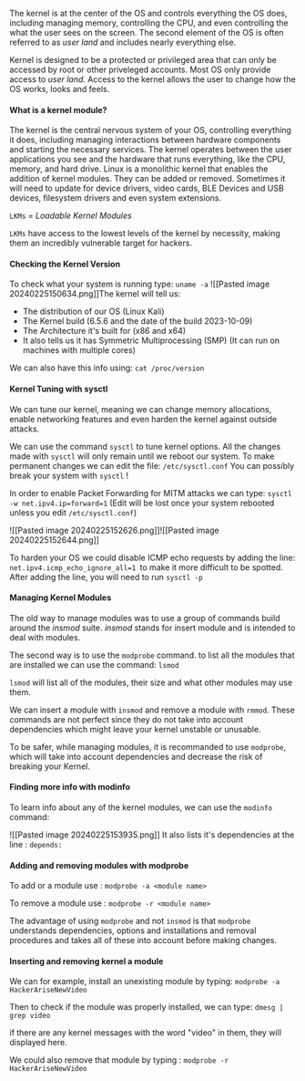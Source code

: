 The kernel is at the center of the OS and controls everything the OS does, including managing memory, controlling the CPU, and even controlling the what the user sees on the screen.
The second element of the OS is often referred to as *user land* and includes nearly everything else.

Kernel is designed to be a protected or privileged area that can only be accessed by root or other priveleged accounts.
Most OS only provide access to *user land.*
Access to the kernel allows the user to change how the OS works, looks and feels.

#### What is a kernel module?
The kernel is the central nervous system of your OS, controlling everything it does, including managing interactions between hardware components and starting the necessary services. The kernel operates between the user applications you see and the hardware that runs everything, like the CPU, memory, and hard drive.
Linux is a monolithic kernel that enables the addition of kernel modules. They can be added or removed. Sometimes it will need to update for device drivers, video cards, BLE Devices and USB devices, filesystem drivers and even system extensions.

`LKMs` = *Loadable Kernel Modules*

`LKMs` have access to the lowest levels of the kernel by necessity, making them an incredibly vulnerable target for hackers.

#### Checking the Kernel Version
To check what your system is running type: `uname -a`
![[Pasted image 20240225150634.png]]The kernel will tell us:
- The distribution of our OS (Linux Kali)
- The Kernel build (6.5.6 and the date of the build 2023-10-09)
- The Architecture it's built for (x86 and x64)
- It also tells us it has  Symmetric Multiprocessing (SMP) (It can run on machines with multiple cores)

We can also have this info using: `cat /proc/version`

#### Kernel Tuning with sysctl
We can tune our kernel, meaning we can change memory allocations, enable networking features and even harden the kernel against outside attacks.

We can use the command `sysctl` to tune kernel options.
All the changes made with `sysctl` will only remain until we reboot our system.
To make permanent changes we can edit the file: `/etc/sysctl.conf`
You can possibly break your system with `sysctl` !

In order to enable Packet Forwarding for MITM attacks we can type:
`sysctl -w net.ipv4.ip=forward=1` (Edit will be lost once your system rebooted unless you edit `/etc/sysctl.conf`)

![[Pasted image 20240225152626.png]]![[Pasted image 20240225152644.png]]

To harden your OS we could disable ICMP echo requests by adding the line:
`net.ipv4.icmp_echo_ignore_all=1 `to make it more difficult to be spotted.
After adding the line, you will need to run `sysctl -p`

#### Managing Kernel Modules
The old way to manage modules was to use a group of commands build around the *insmod* suite. *insmod* stands for insert module and is intended to deal with modules.

The second way is to use the `modprobe` command.
to list all the modules that are installed we can use the command: `lsmod`

`lsmod` will list all of the modules, their size and what other modules may use them.

We can insert a module with `insmod` and remove a module with `rmmod`. These commands are not perfect since they do not take into account dependencies which might leave your kernel unstable or unusable.

To be safer, while managing modules, it is recommanded to use `modprobe`, which will take into account dependencies and decrease the risk of breaking your Kernel.

#### Finding more info with modinfo
To learn info about any of the kernel modules, we can use the `modinfo` command:

![[Pasted image 20240225153935.png]]
It also lists it's dependencies at the line : `depends:` 

#### Adding and removing modules with modprobe
To add or a module use :
`modprobe -a <module name>`

To remove a module use :
`modprobe -r <module name>`

The advantage of using `modprobe` and not `insmod` is that `modprobe` understands dependencies, options and installations and removal procedures and takes all of these into account before making changes.

#### Inserting and removing kernel a module

We can for example, install an unexisting module by typing:
`modprobe -a HackerAriseNewVideo`

Then to check if the module was properly installed, we can type:
`dmesg | grep video`

if there are any kernel messages with the word "video" in them, they will displayed here.

We could also remove that module by typing :
`modprobe -r HackerAriseNewVideo`